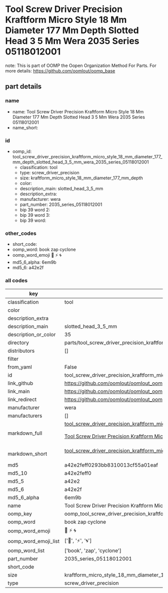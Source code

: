 # Tool Screw Driver Precision Kraftform Micro Style 18 Mm Diameter 177 Mm Depth Slotted Head 3 5 Mm Wera 2035 Series 05118012001  

note: This is part of OOMP the Oopen Organization Method For Parts. For more details: https://github.com/oomlout/oomp_base

##  part details
  







### name
* name: Tool Screw Driver Precision Kraftform Micro Style 18 Mm Diameter 177 Mm Depth Slotted Head 3 5 Mm Wera 2035 Series 05118012001
* name_short: 
### id
* oomp_id: tool_screw_driver_precision_kraftform_micro_style_18_mm_diameter_177_mm_depth_slotted_head_3_5_mm_wera_2035_series_05118012001
  * classification: tool
  * type: screw_driver_precision
  * size: kraftform_micro_style_18_mm_diameter_177_mm_depth
  * color: 
  * description_main: slotted_head_3_5_mm
  * description_extra: 
  * manufacturer: wera
  * part_number: 2035_series_05118012001
  * bip 39 word 2: 
  * bip 39 word 3: 
  * bip 39 word: 

### other_codes
* short_code: 
* oomp_word: book zap cyclone
* oomp_word_emoji :book: :zap: :cyclone:
* md5_6_alpha: 6em9b
* md5_6: a42e2f









### all codes 
| key | value |  
| --- | --- |  
| classification | tool |  
| color |  |  
| description_extra |  |  
| description_main | slotted_head_3_5_mm |  
| description_or_color | 35 |  
| directory | parts/tool_screw_driver_precision_kraftform_micro_style_18_mm_diameter_177_mm_depth_slotted_head_3_5_mm_wera_2035_series_05118012001 |  
| distributors | [] |  
| filter |  |  
| from_yaml | False |  
| id | tool_screw_driver_precision_kraftform_micro_style_18_mm_diameter_177_mm_depth_slotted_head_3_5_mm_wera_2035_series_05118012001 |  
| link_github | https://github.com/oomlout/oomlout_oomp_version_1_messy/tree/main/parts/tool_screw_driver_precision_kraftform_micro_style_18_mm_diameter_177_mm_depth_slotted_head_3_5_mm_wera_2035_series_05118012001 |  
| link_main | https://github.com/oomlout/oomlout_oomp_version_1_messy/tree/main/parts/tool_screw_driver_precision_kraftform_micro_style_18_mm_diameter_177_mm_depth_slotted_head_3_5_mm_wera_2035_series_05118012001 |  
| link_redirect | https://github.com/oomlout/oomlout_oomp_version_1_messy/tree/main/parts/tool_screw_driver_precision_kraftform_micro_style_18_mm_diameter_177_mm_depth_slotted_head_3_5_mm_wera_2035_series_05118012001 |  
| manufacturer | wera |  
| manufacturers | [] |  
| markdown_full | [tool_screw_driver_precision_kraftform_micro_style_18_mm_diameter_177_mm_depth_slotted_head_3_5_mm_wera_2035_series_05118012001](none)<br>[](none)<br>[Tool Screw Driver Precision Kraftform Micro Style 18 Mm Diameter 177 Mm Depth Slotted Head 3 5 Mm Wera 2035 Series 05118012001](none)<br><br> |  
| markdown_short | [tool_screw_driver_precision_kraftform_micro_style_18_mm_diameter_177_mm_depth_slotted_head_3_5_mm_wera_2035_series_05118012001](none)<br><br> |  
| md5 | a42e2feff0293bb8310013cf55a01eaf |  
| md5_10 | a42e2feff0 |  
| md5_5 | a42e2 |  
| md5_6 | a42e2f |  
| md5_6_alpha | 6em9b |  
| name | Tool Screw Driver Precision Kraftform Micro Style 18 Mm Diameter 177 Mm Depth Slotted Head 3 5 Mm Wera 2035 Series 05118012001 |  
| oomp_key | oomp_tool_screw_driver_precision_kraftform_micro_style_18_mm_diameter_177_mm_depth_slotted_head_3_5_mm_wera_2035_series_05118012001 |  
| oomp_word | book zap cyclone |  
| oomp_word_emoji | :book: :zap: :cyclone: |  
| oomp_word_emoji_list | [':book:', ':zap:', ':cyclone:'] |  
| oomp_word_list | ['book', 'zap', 'cyclone'] |  
| part_number | 2035_series_05118012001 |  
| short_code |  |  
| size | kraftform_micro_style_18_mm_diameter_177_mm_depth |  
| type | screw_driver_precision |  
